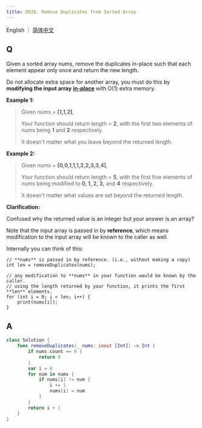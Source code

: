 ```yaml
---
title: 0026. Remove Duplicates from Sorted Array
---
```


English ｜ [简体中文](leetcode/0026)



## Q

Given a sorted array nums, remove the duplicates in-place such that each element appear only once and return the new length.

Do not allocate extra space for another array, you must do this by **modifying the input array** [**in-place**](https://en.wikipedia.org/wiki/In-place_algorithm) with O(1) extra memory.

**Example 1:**

>Given nums = **[1,1,2]**,
>
>Your function should return length = **2**, with the first two elements of nums being **1** and **2** respectively.
>
>It doesn't matter what you leave beyond the returned length.

**Example 2:**

>Given *nums* = **[0,0,1,1,1,2,2,3,3,4]**,
>
>Your function should return length = **5**, with the first five elements of *nums* being modified to **0, 1, 2, 3,** and **4** respectively.
>
>It doesn't matter what values are set beyond the returned length.

**Clarification:**

Confused why the returned value is an integer but your answer is an array?

Note that the input array is passed in by **reference**, which means modification to the input array will be known to the caller as well.

Internally you can think of this:

```
// **nums** is passed in by reference. (i.e., without making a copy)
int len = removeDuplicates(nums);

// any modification to **nums** in your function would be known by the caller.
// using the length returned by your function, it prints the first **len** elements.
for (int i = 0; i < len; i++) {
    print(nums[i]);
}
```



## A

```swift
class Solution {
    func removeDuplicates(_ nums: inout [Int]) -> Int {
        if nums.count == 0 {
            return 0
        }
        var i = 0
        for num in nums {
            if nums[i] != num {
                i += 1
                nums[i] = num
            }
        }
        return i + 1
    }
}
```

